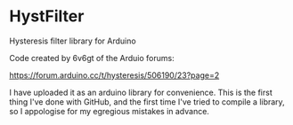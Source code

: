 # HystFilter
Hysteresis filter library for Arduino

Code created by 6v6gt of the Arduio forums:

https://forum.arduino.cc/t/hysteresis/506190/23?page=2

I have uploaded it as an arduino library for convenience. This is the first thing I've done with GitHub, and the first time I've tried to compile a library, so I appologise for my egregious mistakes in advance.
